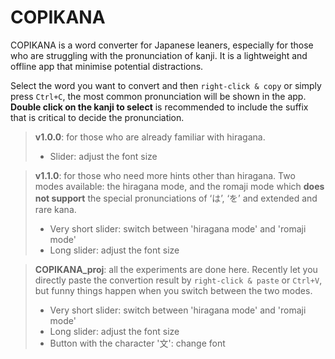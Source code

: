 # COPIKANA
COPIKANA is a word converter for Japanese leaners, especially for those who are struggling with the pronunciation of kanji. It is a lightweight and offline app that minimise potential distractions.

Select the word you want to convert and then `right-click & copy` or simply press `Ctrl+C`, the most common pronunciation will be shown in the app. **Double click on the kanji to select** is recommended to include the suffix that is critical to decide the pronunciation.

> **v1.0.0**: for those who are already familiar with hiragana.
> - Slider: adjust the font size

> **v1.1.0**: for those who need more hints other than hiragana. Two modes available: the hiragana mode, and the romaji mode which **does not support** the special pronunciations of ‘は’, ‘を’ and extended and rare kana.
> - Very short slider: switch between 'hiragana mode' and 'romaji mode'
> - Long slider: adjust the font size

>**COPIKANA_proj**: all the experiments are done here. Recently let you directly paste the convertion result by `right-click & paste` or  `Ctrl+V`, but funny things happen when you switch between the two modes.
> - Very short slider: switch between 'hiragana mode' and 'romaji mode'
> - Long slider: adjust the font size
> - Button with the character '文': change font
